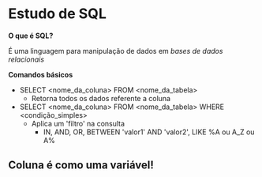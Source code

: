 # Estudo de SQL

**O que é SQL?**

É uma linguagem para manipulação de dados em *bases de dados relacionais*

**Comandos básicos**
*   SELECT <nome_da_coluna> FROM <nome_da_tabela>
    *   Retorna todos os dados referente a coluna
*   SELECT <nome_da_coluna> FROM <nome_da_tabela> WHERE <condição_simples>
    *   Aplica um 'filtro' na consulta
        * IN, AND, OR, BETWEEN 'valor1' AND 'valor2', LIKE %A ou A_Z ou A%

## Coluna é como uma variável!